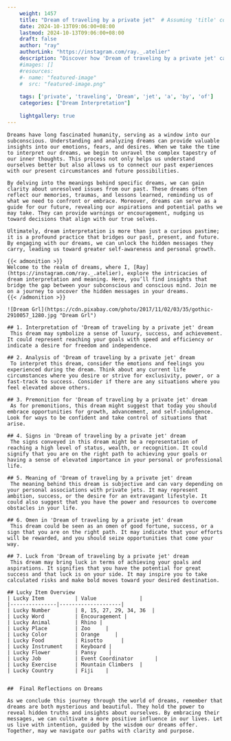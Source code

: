 ```yaml
---
    weight: 1457
    title: "Dream of traveling by a private jet"  # Assuming 'title' column exists
    date: 2024-10-13T09:06:00+08:00
    lastmod: 2024-10-13T09:06:00+08:00
    draft: false
    author: "ray"
    authorLink: "https://instagram.com/ray._.atelier"
    description: "Discover how 'Dream of traveling by a private jet' can interpret your future and uncover its significant meanings in your life."
    #images: []
    #resources:
    #- name: "featured-image"
    #  src: "featured-image.png"
    
    tags: ['private', 'traveling', 'Dream', 'jet', 'a', 'by', 'of']
    categories: ["Dream Interpretation"]
    
    lightgallery: true
---
```

    
    Dreams have long fascinated humanity, serving as a window into our subconscious. Understanding and analyzing dreams can provide valuable insights into our emotions, fears, and desires. When we take the time to interpret our dreams, we begin to unravel the complex tapestry of our inner thoughts. This process not only helps us understand ourselves better but also allows us to connect our past experiences with our present circumstances and future possibilities.
    
    By delving into the meanings behind specific dreams, we can gain clarity about unresolved issues from our past. These dreams often reflect our memories, traumas, and lessons learned, reminding us of what we need to confront or embrace. Moreover, dreams can serve as a guide for our future, revealing our aspirations and potential paths we may take. They can provide warnings or encouragement, nudging us toward decisions that align with our true selves.
    
    Ultimately, dream interpretation is more than just a curious pastime; it is a profound practice that bridges our past, present, and future. By engaging with our dreams, we can unlock the hidden messages they carry, leading us toward greater self-awareness and personal growth.
    
    {{< admonition >}}
    Welcome to the realm of dreams, where I, [Ray](https://instagram.com/ray._.atelier), explore the intricacies of dream interpretation and meaning. Here, you’ll find insights that bridge the gap between your subconscious and conscious mind. Join me on a journey to uncover the hidden messages in your dreams.
    {{< /admonition >}}
    
    ![Dream Grl](https://cdn.pixabay.com/photo/2017/11/02/03/35/gothic-2910057_1280.jpg "Dream Grl")
    
    ## 1. Interpretation of 'Dream of traveling by a private jet' dream
     This dream may symbolize a sense of luxury, success, and achievement. It could represent reaching your goals with speed and efficiency or indicate a desire for freedom and independence.
    
    ## 2. Analysis of 'Dream of traveling by a private jet' dream
     To interpret this dream, consider the emotions and feelings you experienced during the dream. Think about any current life circumstances where you desire or strive for exclusivity, power, or a fast-track to success. Consider if there are any situations where you feel elevated above others.
    
    ## 3. Premonition for 'Dream of traveling by a private jet' dream
     As for premonitions, this dream might suggest that today you should embrace opportunities for growth, advancement, and self-indulgence. Look for ways to be confident and take control of situations that arise.
    
    ## 4. Signs in 'Dream of traveling by a private jet' dream
     The signs conveyed in this dream might be a representation of reaching a high level of status, wealth, or recognition. It could signify that you are on the right path to achieving your goals or having a sense of elevated importance in your personal or professional life.
    
    ## 5. Meaning of 'Dream of traveling by a private jet' dream
     The meaning behind this dream is subjective and can vary depending on your personal associations with private jets. It may represent ambition, success, or the desire for an extravagant lifestyle. It could also suggest that you have the power and resources to overcome obstacles in your life.
    
    ## 6. Omen in 'Dream of traveling by a private jet' dream
     This dream could be seen as an omen of good fortune, success, or a sign that you are on the right path. It may indicate that your efforts will be rewarded, and you should seize opportunities that come your way.
    
    ## 7. Luck from 'Dream of traveling by a private jet' dream
     This dream may bring luck in terms of achieving your goals and aspirations. It signifies that you have the potential for great success and that luck is on your side. It may inspire you to take calculated risks and make bold moves toward your desired destination.
    
    ## Lucky Item Overview
    | Lucky Item          | Value              |
    |---------------|--------------------|
    | Lucky Number        | 8, 15, 27, 29, 34, 36  |
    | Lucky Word          | Encouragement |
    | Lucky Animal        | Rhino |
    | Lucky Place         | Zoo     |
    | Lucky Color         | Orange     |
    | Lucky Food          | Risotto      |
    | Lucky Instrument    | Keyboard |
    | Lucky Flower        | Pansy    |
    | Lucky Job           | Event Coordinator       |
    | Lucky Exercise      | Mountain Climbers  |
    | Lucky Country       | Fiji    |
    
    
    ##  Final Reflections on Dreams
    
    As we conclude this journey through the world of dreams, remember that dreams are both mysterious and beautiful. They hold the power to reveal hidden truths and insights about ourselves. By embracing their messages, we can cultivate a more positive influence in our lives. Let us live with intention, guided by the wisdom our dreams offer. Together, may we navigate our paths with clarity and purpose.
    